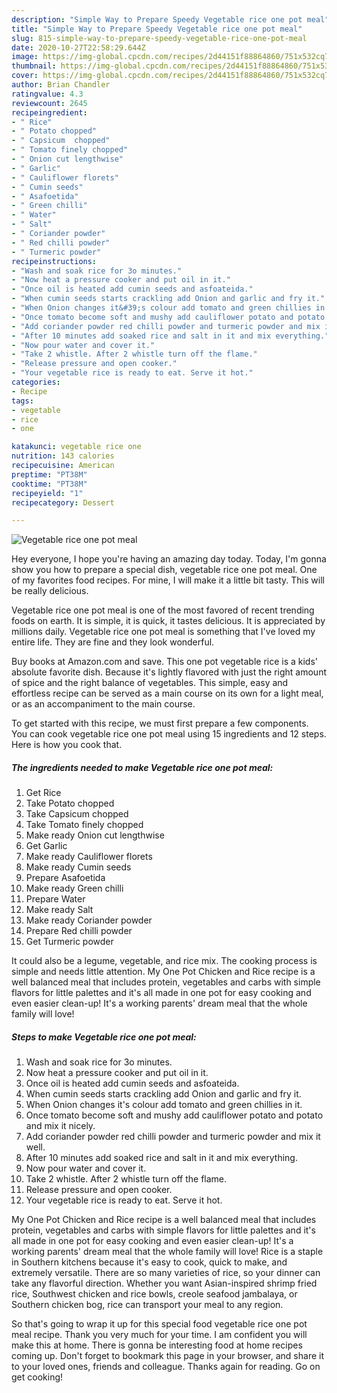 ```yaml
---
description: "Simple Way to Prepare Speedy Vegetable rice one pot meal"
title: "Simple Way to Prepare Speedy Vegetable rice one pot meal"
slug: 815-simple-way-to-prepare-speedy-vegetable-rice-one-pot-meal
date: 2020-10-27T22:58:29.644Z
image: https://img-global.cpcdn.com/recipes/2d44151f88864860/751x532cq70/vegetable-rice-one-pot-meal-recipe-main-photo.jpg
thumbnail: https://img-global.cpcdn.com/recipes/2d44151f88864860/751x532cq70/vegetable-rice-one-pot-meal-recipe-main-photo.jpg
cover: https://img-global.cpcdn.com/recipes/2d44151f88864860/751x532cq70/vegetable-rice-one-pot-meal-recipe-main-photo.jpg
author: Brian Chandler
ratingvalue: 4.3
reviewcount: 2645
recipeingredient:
- " Rice"
- " Potato chopped"
- " Capsicum  chopped"
- " Tomato finely chopped"
- " Onion cut lengthwise"
- " Garlic"
- " Cauliflower florets"
- " Cumin seeds"
- " Asafoetida"
- " Green chilli"
- " Water"
- " Salt"
- " Coriander powder"
- " Red chilli powder"
- " Turmeric powder"
recipeinstructions:
- "Wash and soak rice for 3o minutes."
- "Now heat a pressure cooker and put oil in it."
- "Once oil is heated add cumin seeds and asfoateida."
- "When cumin seeds starts crackling add Onion and garlic and fry it."
- "When Onion changes it&#39;s colour add tomato and green chillies in it."
- "Once tomato become soft and mushy add cauliflower potato and potato and mix it nicely."
- "Add coriander powder red chilli powder and turmeric powder and mix it well."
- "After 10 minutes add soaked rice and salt in it and mix everything."
- "Now pour water and cover it."
- "Take 2 whistle. After 2 whistle turn off the flame."
- "Release pressure and open cooker."
- "Your vegetable rice is ready to eat. Serve it hot."
categories:
- Recipe
tags:
- vegetable
- rice
- one

katakunci: vegetable rice one 
nutrition: 143 calories
recipecuisine: American
preptime: "PT38M"
cooktime: "PT38M"
recipeyield: "1"
recipecategory: Dessert

---
```



![Vegetable rice one pot meal](https://img-global.cpcdn.com/recipes/2d44151f88864860/751x532cq70/vegetable-rice-one-pot-meal-recipe-main-photo.jpg)

Hey everyone, I hope you're having an amazing day today. Today, I'm gonna show you how to prepare a special dish, vegetable rice one pot meal. One of my favorites food recipes. For mine, I will make it a little bit tasty. This will be really delicious.

Vegetable rice one pot meal is one of the most favored of recent trending foods on earth. It is simple, it is quick, it tastes delicious. It is appreciated by millions daily. Vegetable rice one pot meal is something that I've loved my entire life. They are fine and they look wonderful.

Buy books at Amazon.com and save. This one pot vegetable rice is a kids&#39; absolute favorite dish. Because it&#39;s lightly flavored with just the right amount of spice and the right balance of vegetables. This simple, easy and effortless recipe can be served as a main course on its own for a light meal, or as an accompaniment to the main course.


To get started with this recipe, we must first prepare a few components. You can cook vegetable rice one pot meal using 15 ingredients and 12 steps. Here is how you cook that.

<!--inarticleads1-->

##### The ingredients needed to make Vegetable rice one pot meal:

1. Get  Rice
1. Take  Potato chopped
1. Take  Capsicum  chopped
1. Take  Tomato finely chopped
1. Make ready  Onion cut lengthwise
1. Get  Garlic
1. Make ready  Cauliflower florets
1. Make ready  Cumin seeds
1. Prepare  Asafoetida
1. Make ready  Green chilli
1. Prepare  Water
1. Make ready  Salt
1. Make ready  Coriander powder
1. Prepare  Red chilli powder
1. Get  Turmeric powder


It could also be a legume, vegetable, and rice mix. The cooking process is simple and needs little attention. My One Pot Chicken and Rice recipe is a well balanced meal that includes protein, vegetables and carbs with simple flavors for little palettes and it&#39;s all made in one pot for easy cooking and even easier clean-up! It&#39;s a working parents&#39; dream meal that the whole family will love! 

<!--inarticleads2-->

##### Steps to make Vegetable rice one pot meal:

1. Wash and soak rice for 3o minutes.
1. Now heat a pressure cooker and put oil in it.
1. Once oil is heated add cumin seeds and asfoateida.
1. When cumin seeds starts crackling add Onion and garlic and fry it.
1. When Onion changes it&#39;s colour add tomato and green chillies in it.
1. Once tomato become soft and mushy add cauliflower potato and potato and mix it nicely.
1. Add coriander powder red chilli powder and turmeric powder and mix it well.
1. After 10 minutes add soaked rice and salt in it and mix everything.
1. Now pour water and cover it.
1. Take 2 whistle. After 2 whistle turn off the flame.
1. Release pressure and open cooker.
1. Your vegetable rice is ready to eat. Serve it hot.


My One Pot Chicken and Rice recipe is a well balanced meal that includes protein, vegetables and carbs with simple flavors for little palettes and it&#39;s all made in one pot for easy cooking and even easier clean-up! It&#39;s a working parents&#39; dream meal that the whole family will love! Rice is a staple in Southern kitchens because it&#39;s easy to cook, quick to make, and extremely versatile. There are so many varieties of rice, so your dinner can take any flavorful direction. Whether you want Asian-inspired shrimp fried rice, Southwest chicken and rice bowls, creole seafood jambalaya, or Southern chicken bog, rice can transport your meal to any region. 

So that's going to wrap it up for this special food vegetable rice one pot meal recipe. Thank you very much for your time. I am confident you will make this at home. There is gonna be interesting food at home recipes coming up. Don't forget to bookmark this page in your browser, and share it to your loved ones, friends and colleague. Thanks again for reading. Go on get cooking!
